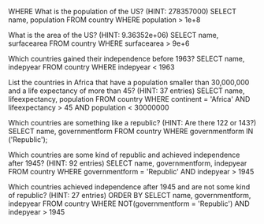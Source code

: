 WHERE
What is the population of the US? (HINT: 278357000)
SELECT name, population 
FROM country
WHERE population > 1e+8

What is the area of the US? (HINT: 9.36352e+06)
SELECT name, surfacearea
FROM country
WHERE surfacearea > 9e+6


Which countries gained their independence before 1963?
SELECT name, indepyear
FROM country
WHERE indepyear < 1963



List the countries in Africa that have a population smaller than 30,000,000 and a life expectancy of more than 45? (HINT: 37 entries)
SELECT name, lifeexpectancy, population
FROM country
WHERE continent = 'Africa'
AND lifeexpectancy > 45
AND population < 30000000

Which countries are something like a republic? (HINT: Are there 122 or 143?)
SELECT name, governmentform
FROM country
WHERE governmentform
IN ('Republic');



Which countries are some kind of republic and achieved independence after 1945? (HINT: 92 entries)
SELECT name, governmentform, indepyear
FROM country
WHERE governmentform = 'Republic' 
AND indepyear > 1945


Which countries achieved independence after 1945 and are not some kind of republic? (HINT: 27 entries)
ORDER BY
SELECT name, governmentform, indepyear
FROM country
WHERE 
NOT(governmentform = 'Republic')
AND indepyear > 1945